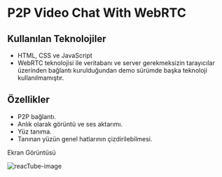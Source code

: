 # P2P Video Chat With WebRTC 

## Kullanılan Teknolojiler
<ul>
  <li> HTML, CSS ve JavaScript </li>
  <li> WebRTC teknolojisi ile veritabanı ve server gerekmeksizin tarayıcılar üzerinden bağlantı kurulduğundan demo sürümde başka teknoloji kullanılmamıştır.</li>
</ul>

## Özellikler
<ul>
  <li> P2P bağlantı. </li>
  <li> Anlık olarak görüntü ve ses aktarımı.</li>
  <li> Yüz tanıma. </li>
  <li> Tanınan yüzün genel hatlarının çizdirilebilmesi. </li>
</ul>

Ekran Görüntüsü <br>

![reacTube-image](https://user-images.githubusercontent.com/58571709/121396478-161b6380-c95c-11eb-8fe6-782c0362ec8e.png)
